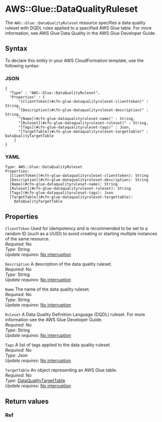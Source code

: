 # AWS::Glue::DataQualityRuleset<a name="aws-resource-glue-dataqualityruleset"></a>

The `AWS::Glue::DataQualityRuleset` resource specifies a data quality ruleset with DQDL rules applied to a specified AWS Glue table\. For more information, see AWS Glue Data Quality in the AWS Glue Developer Guide\.

## Syntax<a name="aws-resource-glue-dataqualityruleset-syntax"></a>

To declare this entity in your AWS CloudFormation template, use the following syntax:

### JSON<a name="aws-resource-glue-dataqualityruleset-syntax.json"></a>

```
{
  "Type" : "AWS::Glue::DataQualityRuleset",
  "Properties" : {
      "[ClientToken](#cfn-glue-dataqualityruleset-clienttoken)" : String,
      "[Description](#cfn-glue-dataqualityruleset-description)" : String,
      "[Name](#cfn-glue-dataqualityruleset-name)" : String,
      "[Ruleset](#cfn-glue-dataqualityruleset-ruleset)" : String,
      "[Tags](#cfn-glue-dataqualityruleset-tags)" : Json,
      "[TargetTable](#cfn-glue-dataqualityruleset-targettable)" : DataQualityTargetTable
    }
}
```

### YAML<a name="aws-resource-glue-dataqualityruleset-syntax.yaml"></a>

```
Type: AWS::Glue::DataQualityRuleset
Properties: 
  [ClientToken](#cfn-glue-dataqualityruleset-clienttoken): String
  [Description](#cfn-glue-dataqualityruleset-description): String
  [Name](#cfn-glue-dataqualityruleset-name): String
  [Ruleset](#cfn-glue-dataqualityruleset-ruleset): String
  [Tags](#cfn-glue-dataqualityruleset-tags): Json
  [TargetTable](#cfn-glue-dataqualityruleset-targettable): 
    DataQualityTargetTable
```

## Properties<a name="aws-resource-glue-dataqualityruleset-properties"></a>

`ClientToken`  <a name="cfn-glue-dataqualityruleset-clienttoken"></a>
Used for idempotency and is recommended to be set to a random ID \(such as a UUID\) to avoid creating or starting multiple instances of the same resource\.  
*Required*: No  
*Type*: String  
*Update requires*: [No interruption](https://docs.aws.amazon.com/AWSCloudFormation/latest/UserGuide/using-cfn-updating-stacks-update-behaviors.html#update-no-interrupt)

`Description`  <a name="cfn-glue-dataqualityruleset-description"></a>
A description of the data quality ruleset\.  
*Required*: No  
*Type*: String  
*Update requires*: [No interruption](https://docs.aws.amazon.com/AWSCloudFormation/latest/UserGuide/using-cfn-updating-stacks-update-behaviors.html#update-no-interrupt)

`Name`  <a name="cfn-glue-dataqualityruleset-name"></a>
The name of the data quality ruleset\.  
*Required*: No  
*Type*: String  
*Update requires*: [No interruption](https://docs.aws.amazon.com/AWSCloudFormation/latest/UserGuide/using-cfn-updating-stacks-update-behaviors.html#update-no-interrupt)

`Ruleset`  <a name="cfn-glue-dataqualityruleset-ruleset"></a>
A Data Quality Definition Language \(DQDL\) ruleset\. For more information see the AWS Glue Developer Guide\.  
*Required*: No  
*Type*: String  
*Update requires*: [No interruption](https://docs.aws.amazon.com/AWSCloudFormation/latest/UserGuide/using-cfn-updating-stacks-update-behaviors.html#update-no-interrupt)

`Tags`  <a name="cfn-glue-dataqualityruleset-tags"></a>
A list of tags applied to the data quality ruleset\.  
*Required*: No  
*Type*: Json  
*Update requires*: [No interruption](https://docs.aws.amazon.com/AWSCloudFormation/latest/UserGuide/using-cfn-updating-stacks-update-behaviors.html#update-no-interrupt)

`TargetTable`  <a name="cfn-glue-dataqualityruleset-targettable"></a>
An object representing an AWS Glue table\.  
*Required*: No  
*Type*: [DataQualityTargetTable](aws-properties-glue-dataqualityruleset-dataqualitytargettable.md)  
*Update requires*: [No interruption](https://docs.aws.amazon.com/AWSCloudFormation/latest/UserGuide/using-cfn-updating-stacks-update-behaviors.html#update-no-interrupt)

## Return values<a name="aws-resource-glue-dataqualityruleset-return-values"></a>

### Ref<a name="aws-resource-glue-dataqualityruleset-return-values-ref"></a>